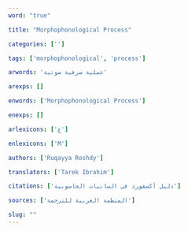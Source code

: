 ```yaml
---
word: "true"

title: "Morphophonological Process"

categories: ['']

tags: ['morphophonological', 'process']

arwords: 'عملية صرفية صوتية'

arexps: []

enwords: ['Morphophonological Process']

enexps: []

arlexicons: ['ع']

enlexicons: ['M']

authors: ['Ruqayya Roshdy']

translators: ['Tarek Ibrahim']

citations: ['دليل أكسفورد في السانيات الحاسوبية']

sources: ['المنظمة العربية للترجمة']

slug: ""
---
```

